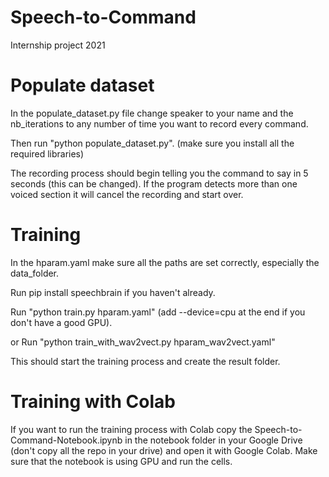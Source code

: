 # Speech-to-Command
Internship project 2021


# Populate dataset

In the populate_dataset.py file change speaker to your name and the nb_iterations to any number of time you want to record every command.

Then run "python populate_dataset.py". (make sure you install all the required libraries)

The recording process should begin telling you the command to say in 5 seconds (this can be changed). If the program detects more than one voiced section it will cancel the recording and start over.

# Training

In the hparam.yaml make sure all the paths are set correctly, especially the data_folder. 

Run pip install speechbrain if you haven't already. 

Run "python train.py hparam.yaml" (add --device=cpu at the end if you don't have a good GPU).

or Run "python train_with_wav2vect.py hparam_wav2vect.yaml"

This should start the training process and create the result folder.

# Training with Colab

If you want to run the training process with Colab copy the Speech-to-Command-Notebook.ipynb in the notebook folder in your Google Drive (don't copy all the repo in your drive) and open it with Google Colab. Make sure that the notebook is using GPU and run the cells.
